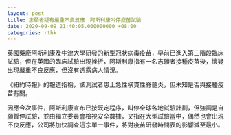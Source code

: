 ```yaml
---
layout: post
title: 志願者疑有嚴重不良反應　阿斯利康叫停疫苗試驗
date: 2020-09-09 21:40:05.000000000 +08:00
categories: rthk
---
```


英國藥廠阿斯利康及牛津大學研發的新型冠狀病毒疫苗，早前已進入第三階段臨床試驗，但在英國的臨床試驗出現挫折，阿斯利康指有一名志願者接種疫苗後，懷疑出現嚴重不良反應，但沒有透露病人情況。

《紐約時報》的報道指稱，該測試者患上急性橫貫性脊髓炎，但未知是否與接種疫苗有關。

因應今次事件，阿斯利康宣布已按既定程序，叫停全球各地試驗計劃，但強調是自願暫停試驗，並由獨立委員會檢視安全數據，又指在大型試驗當中，偶然也會出現不良反應，公司將加快調查這宗單一事件，將對疫苗研發時間表的影響減至最小。

